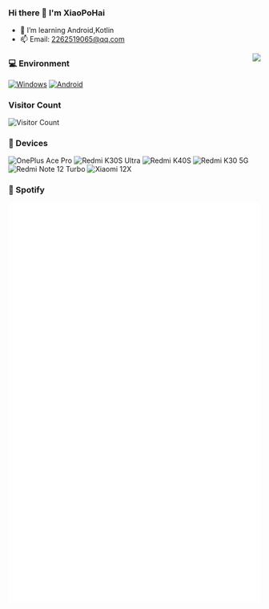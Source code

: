 <!--
**XPHXPHL/XPHXPHL** is a ✨ _special_ ✨ repository because its `README.md` (this file) appears on your GitHub profile.
Here are some ideas to get you started:
- 🔭 I’m currently working on ...
- 🌱 I’m currently learning Android
- 👯 I’m looking to collaborate on ...
- 🤔 I’m looking for help with ...
- 💬 Ask me about ...
- 📫 How to reach me: ...
- 😄 Pronouns: ...
- ⚡ Fun fact: ...
-->

### Hi there 👋 I'm XiaoPoHai
- 🌱 I’m learning Android,Kotlin
- 📫 Email: 2262519065@qq.com
<img align="right" src="https://github-readme-stats.vercel.app/api?username=XiaoPoHaiLwz&hide=issues&show_icons=true&include_all_commits=true&theme=vue&count_private=true" />


### 💻 Environment
[![Windows](https://img.shields.io/badge/Windows-00BBFF?style=flat-square&logo=Windows&logoColor=FFFFFF&labelColor=00BBFF)](https://www.microsoft.com/windows10)
[![Android](https://img.shields.io/badge/Android-00C000?style=flat-square&logo=android&logoColor=FFFFFF&labelColor=00C000)](https://www.android.com/)

### Visitor Count
![Visitor Count](https://profile-counter.glitch.me/XPHXPHL/count.svg)

### 📱 Devices
![OnePlus Ace Pro](https://img.shields.io/badge/OnePlusAcePro-4F4F4F?style=flat-square&logo=OnePlus&logoColor=FFFFFF&labelColor=FF0000)
![Redmi K30S Ultra](https://img.shields.io/badge/RedmiK30SUltra-4F4F4F?style=flat-square&logo=Xiaomi&logoColor=FFFFFF&labelColor=ED9121)
![Redmi K40S](https://img.shields.io/badge/RedmiK40S-4F4F4F?style=flat-square&logo=Xiaomi&logoColor=FFFFFF&labelColor=ED9121)
![Redmi K30 5G](https://img.shields.io/badge/RedmiK305G-4F4F4F?style=flat-square&logo=Xiaomi&logoColor=FFFFFF&labelColor=ED9121)
![Redmi Note 12 Turbo](https://img.shields.io/badge/RedmiNote12Turbo-4F4F4F?style=flat-square&logo=Xiaomi&logoColor=FFFFFF&labelColor=ED9121)
![Xiaomi 12X](https://img.shields.io/badge/Xiaomi12X-4F4F4F?style=flat-square&logo=Xiaomi&logoColor=FFFFFF&labelColor=ED9121)


### 🎵 Spotify
![card](https://github.com/XPHXPHL/netease-cloud-music-card/blob/main/card.svg)
